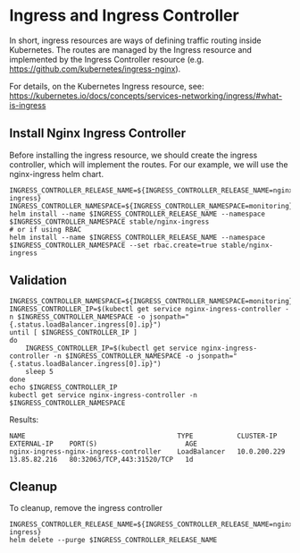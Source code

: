 # Ingress and Ingress Controller

In short, ingress resources are ways of defining traffic routing inside Kubernetes.  The routes are managed by the Ingress resource and implemented by the Ingress Controller resource (e.g. <https://github.com/kubernetes/ingress-nginx>).

For details, on the Kubernetes Ingress resource, see: <https://kubernetes.io/docs/concepts/services-networking/ingress/#what-is-ingress>

## Install Nginx Ingress Controller

Before installing the ingress resource, we should create the ingress controller, which will implement the routes.  For our example, we will use the nginx-ingress helm chart.

```shell
INGRESS_CONTROLLER_RELEASE_NAME=${INGRESS_CONTROLLER_RELEASE_NAME=nginx-ingress}
INGRESS_CONTROLLER_NAMESPACE=${INGRESS_CONTROLLER_NAMESPACE=monitoring}
helm install --name $INGRESS_CONTROLLER_RELEASE_NAME --namespace $INGRESS_CONTROLLER_NAMESPACE stable/nginx-ingress
# or if using RBAC
helm install --name $INGRESS_CONTROLLER_RELEASE_NAME --namespace $INGRESS_CONTROLLER_NAMESPACE --set rbac.create=true stable/nginx-ingress

```

## Validation

```shell
INGRESS_CONTROLLER_NAMESPACE=${INGRESS_CONTROLLER_NAMESPACE=monitoring}
INGRESS_CONTROLLER_IP=$(kubectl get service nginx-ingress-controller -n $INGRESS_CONTROLLER_NAMESPACE -o jsonpath="{.status.loadBalancer.ingress[0].ip}")
until [ $INGRESS_CONTROLLER_IP ]
do
    INGRESS_CONTROLLER_IP=$(kubectl get service nginx-ingress-controller -n $INGRESS_CONTROLLER_NAMESPACE -o jsonpath="{.status.loadBalancer.ingress[0].ip}")
    sleep 5
done
echo $INGRESS_CONTROLLER_IP
kubectl get service nginx-ingress-controller -n $INGRESS_CONTROLLER_NAMESPACE
```

Results:

```shell
NAME                                      TYPE           CLUSTER-IP     EXTERNAL-IP    PORT(S)                      AGE
nginx-ingress-nginx-ingress-controller    LoadBalancer   10.0.200.229   13.85.82.216   80:32063/TCP,443:31520/TCP   1d
```

## Cleanup

To cleanup, remove the ingress controller

```shell
INGRESS_CONTROLLER_RELEASE_NAME=${INGRESS_CONTROLLER_RELEASE_NAME=nginx-ingress}
helm delete --purge $INGRESS_CONTROLLER_RELEASE_NAME
```
